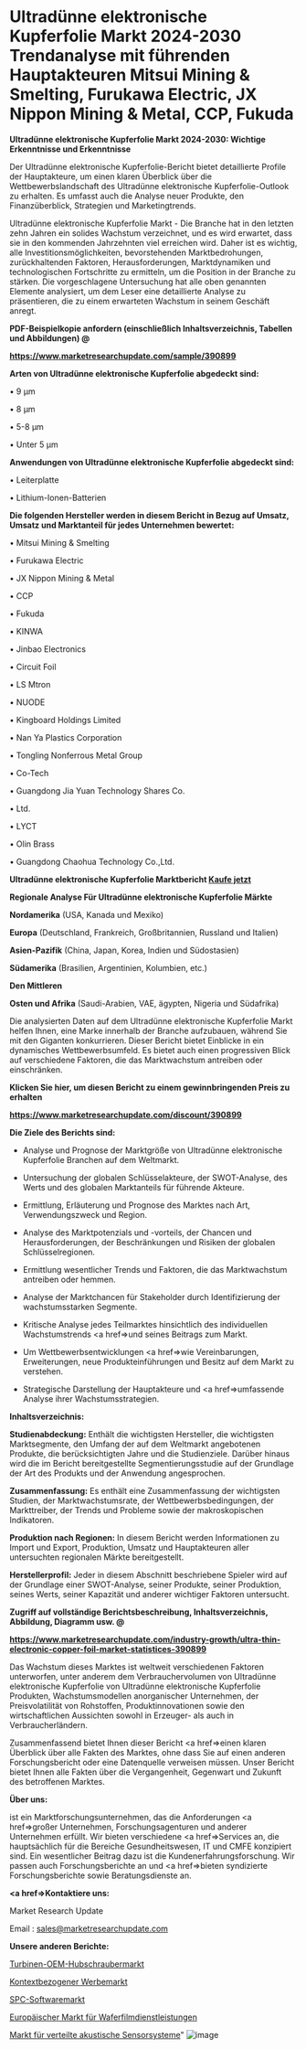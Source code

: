 # Ultradünne elektronische Kupferfolie Markt 2024-2030 Trendanalyse mit führenden Hauptakteuren Mitsui Mining & Smelting, Furukawa Electric, JX Nippon Mining & Metal, CCP, Fukuda

<strong>Ultradünne elektronische Kupferfolie Markt 2024-2030: Wichtige Erkenntnisse und Erkenntnisse</strong>

Der Ultradünne elektronische Kupferfolie-Bericht bietet detaillierte Profile der Hauptakteure, um einen klaren Überblick über die Wettbewerbslandschaft des Ultradünne elektronische Kupferfolie-Outlook zu erhalten. Es umfasst auch die Analyse neuer Produkte, den Finanzüberblick, Strategien und Marketingtrends.

Ultradünne elektronische Kupferfolie Markt - Die Branche hat in den letzten zehn Jahren ein solides Wachstum verzeichnet, und es wird erwartet, dass sie in den kommenden Jahrzehnten viel erreichen wird. Daher ist es wichtig, alle Investitionsmöglichkeiten, bevorstehenden Marktbedrohungen, zurückhaltenden Faktoren, Herausforderungen, Marktdynamiken und technologischen Fortschritte zu ermitteln, um die Position in der Branche zu stärken. Die vorgeschlagene Untersuchung hat alle oben genannten Elemente analysiert, um dem Leser eine detaillierte Analyse zu präsentieren, die zu einem erwarteten Wachstum in seinem Geschäft anregt.



<strong><b>PDF-Beispielkopie anfordern (einschließlich Inhaltsverzeichnis, Tabellen und Abbildungen) @ </b></strong>

<strong><a href=https://www.marketresearchupdate.com/sample/390899>

<strong>https://www.marketresearchupdate.com/sample/390899</u></a></strong></strong>



<strong>Arten von Ultradünne elektronische Kupferfolie abgedeckt sind:</strong>

• 9 µm

• 8 µm

• 5-8 µm

• Unter 5 µm



<strong>Anwendungen von Ultradünne elektronische Kupferfolie abgedeckt sind:</strong>

• Leiterplatte

• Lithium-Ionen-Batterien



<strong>Die folgenden Hersteller werden in diesem Bericht in Bezug auf Umsatz, Umsatz und Marktanteil für jedes Unternehmen bewertet:</strong>

• Mitsui Mining & Smelting

• Furukawa Electric

• JX Nippon Mining & Metal

• CCP

• Fukuda

• KINWA

• Jinbao Electronics

• Circuit Foil

• LS Mtron

• NUODE

• Kingboard Holdings Limited

• Nan Ya Plastics Corporation

• Tongling Nonferrous Metal Group

• Co-Tech

• Guangdong Jia Yuan Technology Shares Co.

• Ltd.

• LYCT

• Olin Brass

• Guangdong Chaohua Technology Co.,Ltd.



<strong>Ultradünne elektronische Kupferfolie Marktbericht <a href=https://www.marketresearchupdate.com/buynow/390899>Kaufe jetzt</a></strong>



<strong>Regionale Analyse Für Ultradünne elektronische Kupferfolie Märkte</strong>



<strong>Nordamerika</strong> (USA, Kanada und Mexiko)



<strong>Europa</strong> (Deutschland, Frankreich, Großbritannien, Russland und Italien)



<strong>Asien-Pazifik</strong> (China, Japan, Korea, Indien und Südostasien)



<strong>Südamerika</strong> (Brasilien, Argentinien, Kolumbien, etc.)



<strong>Den Mittleren</strong> 

<strong>Osten und Afrika</strong> (Saudi-Arabien, VAE, ägypten, Nigeria und Südafrika)

Die analysierten Daten auf dem Ultradünne elektronische Kupferfolie Markt helfen Ihnen, eine Marke innerhalb der Branche aufzubauen, während Sie mit den Giganten konkurrieren. Dieser Bericht bietet Einblicke in ein dynamisches Wettbewerbsumfeld. Es bietet auch einen progressiven Blick auf verschiedene Faktoren, die das Marktwachstum antreiben oder einschränken.



<strong>Klicken Sie hier, um diesen Bericht zu einem gewinnbringenden Preis zu erhalten
</strong>

<strong><a href=https://www.marketresearchupdate.com/discount/390899>https://www.marketresearchupdate.com/discount/390899</b></u></strong></a>



<strong>Die Ziele des Berichts sind:</strong>

- Analyse und Prognose der Marktgröße von Ultradünne elektronische Kupferfolie Branchen auf dem Weltmarkt.

- Untersuchung der globalen Schlüsselakteure, der SWOT-Analyse, des Werts und des globalen Marktanteils für führende Akteure.

- Ermittlung, Erläuterung und Prognose des Marktes nach Art, Verwendungszweck und Region.

- Analyse des Marktpotenzials und -vorteils, der Chancen und Herausforderungen, der Beschränkungen und Risiken der globalen Schlüsselregionen.

- Ermittlung wesentlicher Trends und Faktoren, die das Marktwachstum antreiben oder hemmen.

- Analyse der Marktchancen für Stakeholder durch Identifizierung der wachstumsstarken Segmente.

- Kritische Analyse jedes Teilmarktes hinsichtlich des individuellen Wachstumstrends <a href=>und</a> seines Beitrags zum Markt.

- Um Wettbewerbsentwicklungen <a href=>wie</a> Vereinbarungen, Erweiterungen, neue Produkteinführungen und Besitz auf dem Markt zu verstehen.

- Strategische Darstellung der Hauptakteure und <a href=>umfas</a>sende Analyse ihrer Wachstumsstrategien.



<strong>Inhaltsverzeichnis:</strong>



<strong>Studienabdeckung:</strong> Enthält die wichtigsten Hersteller, die wichtigsten Marktsegmente, den Umfang der auf dem Weltmarkt angebotenen Produkte, die berücksichtigten Jahre und die Studienziele. Darüber hinaus wird die im Bericht bereitgestellte Segmentierungsstudie auf der Grundlage der Art des Produkts und der Anwendung angesprochen.



<strong>Zusammenfassung:</strong> Es enthält eine Zusammenfassung der wichtigsten Studien, der Marktwachstumsrate, der Wettbewerbsbedingungen, der Markttreiber, der Trends und Probleme sowie der makroskopischen Indikatoren.



<strong>Produktion nach Regionen:</strong> In diesem Bericht werden Informationen zu Import und Export, Produktion, Umsatz und Hauptakteuren aller untersuchten regionalen Märkte bereitgestellt.



<strong>Herstellerprofil:</strong> Jeder in diesem Abschnitt beschriebene Spieler wird auf der Grundlage einer SWOT-Analyse, seiner Produkte, seiner Produktion, seines Werts, seiner Kapazität und anderer wichtiger Faktoren untersucht.



<strong><b>Zugriff auf vollständige Berichtsbeschreibung, Inhaltsverzeichnis, Abbildung, Diagramm usw. @ </b></strong>

<strong><a href=https://www.marketresearchupdate.com/industry-growth/ultra-thin-electronic-copper-foil-market-statistices-390899>https://www.marketresearchupdate.com/industry-growth/ultra-thin-electronic-copper-foil-market-statistices-390899</a></strong>

Das Wachstum dieses Marktes ist weltweit verschiedenen Faktoren unterworfen, unter anderem dem Verbrauchervolumen von Ultradünne elektronische Kupferfolie von Ultradünne elektronische Kupferfolie Produkten, Wachstumsmodellen anorganischer Unternehmen, der Preisvolatilität von Rohstoffen, Produktinnovationen sowie den wirtschaftlichen Aussichten sowohl in Erzeuger- als auch in Verbraucherländern.

Zusammenfassend bietet Ihnen dieser Bericht <a href=>einen</a> klaren Überblick über alle Fakten des Marktes, ohne dass Sie auf einen anderen Forschungsbericht oder eine Datenquelle verweisen müssen. Unser Bericht bietet Ihnen alle Fakten über die Vergangenheit, Gegenwart und Zukunft des betroffenen Marktes.



<strong>Über uns:</strong>

 ist ein Marktforschungsunternehmen, das die Anforderungen <a href=>großer</a> Unternehmen, Forschungsagenturen und anderer Unternehmen erfüllt. Wir bieten verschiedene <a href=>Services</a> an, die hauptsächlich für die Bereiche Gesundheitswesen, IT und CMFE konzipiert sind. Ein wesentlicher Beitrag dazu ist die Kundenerfahrungsforschung. Wir passen auch Forschungsberichte an und <a href=>bieten</a> syndizierte Forschungsberichte sowie Beratungsdienste an.



<strong><a href=>Kontaktiere uns:</a></strong>

Market Research Update

Email : sales@marketresearchupdate.com



<strong>Unsere anderen Berichte:</strong>

<a href=https://www.linkedin.com/pulse/turbine-oem-helicopter-market-size-set-grow-remarkable>Turbinen-OEM-Hubschraubermarkt</a>

<a href=https://www.linkedin.com/pulse/contextual-advertising-market-analysis-segment>Kontextbezogener Werbemarkt</a>

<a href=https://www.linkedin.com/pulse/spc-software-market-outlooks-2023-size>SPC-Softwaremarkt</a>

<a href=https://www.linkedin.com/pulse/europe-wafer-film-services-market-size-growth>Europäischer Markt für Waferfilmdienstleistungen</a>

<a href=https://www.linkedin.com/pulse/distributed-acoustic-sensing-system-market-gsnyc/>Markt für verteilte akustische Sensorsysteme</a>"
![image](https://github.com/Gayatrikarjule/Market-Analysis-361/assets/97346546/d88c7ff9-1c1d-4cd0-99c9-d25866cac01c)
